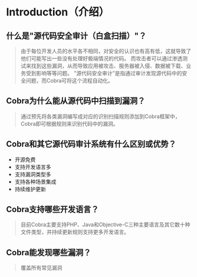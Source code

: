 # Introduction（介绍）

## 什么是"源代码安全审计（白盒扫描）"？
> 由于每位开发人员的水平各不相同，对安全的认识也有高有低，这就导致了他们可能写出一些没有处理好极端情况的代码。
> 而攻击者可以通过渗透测试来找到这些漏洞，从而导致应用被攻击、服务器被入侵、数据被下载、业务受到影响等等问题。
> "源代码安全审计"是指通过审计发现源代码中的安全问题，而Cobra可将这个流程自动化。

## Cobra为什么能从源代码中扫描到漏洞？
> 通过预先将各类漏洞编写成对应的识别扫描规则添加到Cobra框架中，Cobra即可根据规则来识别代码中的漏洞。

## Cobra和其它源代码审计系统有什么区别或优势？
- 开源免费
- 支持开发语言多
- 支持漏洞类型多
- 支持各种场景集成
- 持续维护更新

## Cobra支持哪些开发语言？
> 目前Cobra主要支持PHP、Java和Objective-C三种主要语言及其它数十种文件类型，并持续更新规则支持更多开发语言。

## Cobra能发现哪些漏洞？
> 覆盖所有常见漏洞
